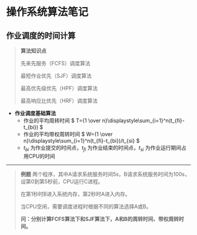 # 操作系统算法笔记
## 作业调度的时间计算

> **算法知识点**
>
> 先来先服务（FCFS）调度算法
>
> 最短作业优先（SJF）调度算法
>
> 最高优先级优先（HPF）调度算法
>
> 最高响应比优先（HRF）调度算法


- **作业调度基础算法**
  - 作业的平均周转时间 $ T={1 \over n}\displaystyle\sum_{i=1}^n(t_{fi}-t_{bi}) $
  - 作业的平均带权周转时间 $ W={1 \over n}\displaystyle\sum_{i=1}^n(t_{fi}-t_{bi})/t_{si} $
  - $t_{bi}$ 为作业提交的时间点，$t_{fi}$ 为作业结束的时间点，$t_{si}$ 为作业运行期间占用CPU的时间

------

> **例题**
> 两个程序，其中A请求系统服务时间5s，B请求系统服务时间为100s，设第0到第5秒前，CPU运行C进程。
>
> 在第1秒时B进入系统内存，第2秒时A进入内存。
>
> 当CPU空闲，需要调度进程时根据不同的算法选择A或B。
>
> **问：分别计算FCFS算法下和SJF算法下，A和B的周转时间、带权周转时间。**




